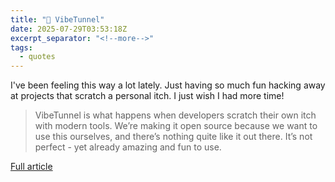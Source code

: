 ```yaml
---
title: "🔗 VibeTunnel"
date: 2025-07-29T03:53:18Z
excerpt_separator: "<!--more-->"
tags:
  - quotes
---
```

I've been feeling this way a lot lately. Just having so much fun hacking away at projects that scratch a personal itch. I just wish I had more time!

> VibeTunnel is what happens when developers scratch their own itch with modern tools. We’re making it open source because we want to use this ourselves, and there’s nothing quite like it out there. It’s not perfect - yet already amazing and fun to use.

[Full article](https://steipete.me/posts/2025/vibetunnel-turn-any-browser-into-your-mac-terminal)